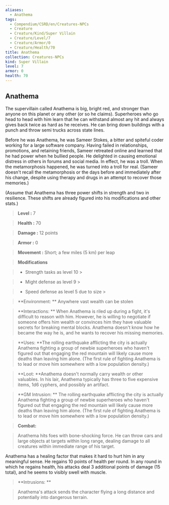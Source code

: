 ```yaml
---
aliases:
  - Anathema
tags:
  - Compendium/CSRD/en/Creatures-NPCs
  - Creature
  - Creature/Kind/Super Villain
  - Creature/Level/7
  - Creature/Armor/0
  - Creature/Health/70
title: Anathema
collection: Creatures-NPCs
kind: Super Villain
level: 7
armor: 0
health: 70
---
```

## Anathema    
The supervillain called Anathema is big, bright red, and stronger than anyone on this planet or any other (or so he claims). Superheroes who go head to head with him learn that he can withstand almost any hit and always gives back twice as hard as he receives. He can bring down buildings with a punch and throw semi trucks across state lines.   
Before he was Anathema, he was Sameer Stokes, a bitter and spiteful coder working for a large software company. Having failed in relationships, promotions, and retaining friends, Sameer retreated online and learned that he had power when he bullied people. He delighted in causing emotional distress in others in forums and social media. In effect, he was a troll. When the metamorphosis happened, he was turned into a troll for real. (Sameer doesn't recall the metamorphosis or the days before and immediately after his change, despite using therapy and drugs in an attempt to recover those memories.)  
(Assume that Anathema has three power shifts in strength and two in resilience. These shifts are already figured into his modifications and other stats.)    
  
    
> **Level :** 7    
> **Health :** 70    
> **Damage :** 12 points    
> **Armor :** 0    
> **Movement :** Short; a few miles (5 km) per leap    
> **Modifications**    
>- Strength tasks as level 10 >  
>    
>- Might defense as level 9 >  
>    
>- Speed defense as level 5 due to size >  
>    
> **Environment: ** Anywhere vast wealth can be stolen    
> **Interactions: ** When Anathema is riled up during a fight, it's difficult to reason with him. However, he is willing to negotiate if someone offers him wealth or convinces him they have valuable secrets for breaking mental blocks. Anathema doesn't know how he became the way he is, and he wants to recover his missing memories.    
> **Uses: **The rolling earthquake afflicting the city is actually Anathema fighting a group of newbie superheroes who haven't figured out that engaging the red mountain will likely cause more deaths than leaving him alone. (The first rule of fighting Anathema is to lead or move him somewhere with a low population density.)    
> **Loot: **Anathema doesn't normally carry wealth or other valuables. In his lair, Anathema typically has three to five expensive items, 1d6 cyphers, and possibly an artifact.    
> **GM Intrusion: ** The rolling earthquake afflicting the city is actually Anathema fighting a group of newbie superheroes who haven't figured out that engaging the red mountain will likely cause more deaths than leaving him alone. (The first rule of fighting Anathema is to lead or move him somewhere with a low population density.)    
  
> **Combat:**   
> Anathema hits foes with bone-shocking force. He can throw cars and large objects at targets within long range, dealing damage to all creatures within immediate range of his target.  
Anathema has a healing factor that makes it hard to hurt him in any meaningful sense. He regains 10 points of health per round. In any round in which he regains health, his attacks deal 3 additional points of damage (15 total), and he seems to visibly swell with muscle.    
    
  
> **Intrusions: **   
> Anathema's attack sends the character flying a long distance and potentially into dangerous terrain.    

